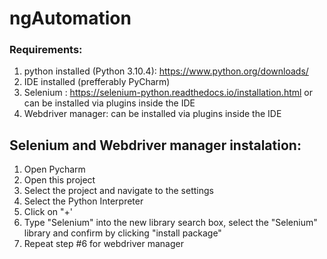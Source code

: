 # ngAutomation
 
### Requirements:
1. python installed (Python 3.10.4): https://www.python.org/downloads/
2. IDE installed (prefferably PyCharm)
3. Selenium : https://selenium-python.readthedocs.io/installation.html or can be installed via plugins inside the IDE
4. Webdriver manager: can be installed via plugins inside the IDE


## Selenium and Webdriver manager instalation:
1. Open Pycharm
2. Open this project
3. Select the project and navigate to the settings
4. Select the Python Interpreter
5. Click on "+'
6. Type "Selenium" into the new library search box, select the "Selenium" library and confirm by clicking "install package"
7. Repeat step #6 for webdriver manager